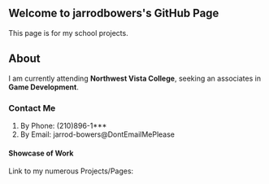 ## Welcome to jarrodbowers's GitHub Page
This page is for my school projects. 

## About
I am currently attending **Northwest Vista College**, seeking an associates in **Game Development**.

### Contact Me
1. By Phone: (210)896-1***
2. By Email: jarrod-bowers@DontEmailMePlease

#### Showcase of Work
Link to my numerous Projects/Pages: 

